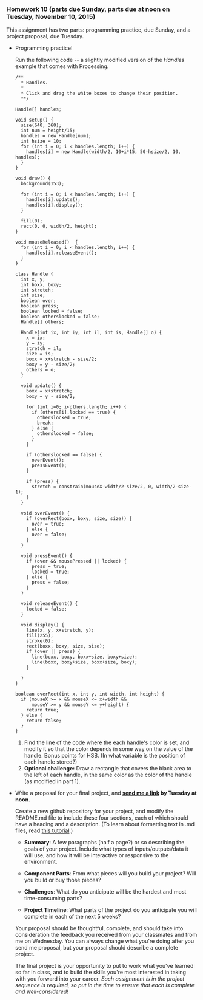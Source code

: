 ### Homework 10 (parts due Sunday, parts due at noon on Tuesday, November 10, 2015)

This assignment has two parts: programming practice, due Sunday, and a project proposal, due Tuesday.

- Programming practice!
  
  Run the following code -- a slightly modified version of the *Handles* example that comes with Processing.
  
  ```Processing
  /**
    * Handles. 
    * 
    * Click and drag the white boxes to change their position. 
    **/
 
  Handle[] handles;

  void setup() {
    size(640, 360);
    int num = height/15;
    handles = new Handle[num];
    int hsize = 10;
    for (int i = 0; i < handles.length; i++) {
      handles[i] = new Handle(width/2, 10+i*15, 50-hsize/2, 10, handles);
    }
  }

  void draw() {
    background(153);
  
    for (int i = 0; i < handles.length; i++) {
      handles[i].update();
      handles[i].display();
    }
  
    fill(0);
    rect(0, 0, width/2, height);
  }

  void mouseReleased()  {
    for (int i = 0; i < handles.length; i++) {
      handles[i].releaseEvent();
    }
  }

  class Handle {
    int x, y;
    int boxx, boxy;
    int stretch;
    int size;
    boolean over;
    boolean press;
    boolean locked = false;
    boolean otherslocked = false;
    Handle[] others;
  
    Handle(int ix, int iy, int il, int is, Handle[] o) {
      x = ix;
      y = iy;
      stretch = il;
      size = is;
      boxx = x+stretch - size/2;
      boxy = y - size/2;
      others = o;
    }
  
    void update() {
      boxx = x+stretch;
      boxy = y - size/2;
    
      for (int i=0; i<others.length; i++) {
        if (others[i].locked == true) {
          otherslocked = true;
          break;
        } else {
          otherslocked = false;
        }  
      }
    
      if (otherslocked == false) {
        overEvent();
        pressEvent();
      }
    
      if (press) {
        stretch = constrain(mouseX-width/2-size/2, 0, width/2-size-1);
      }
    }
  
    void overEvent() {
      if (overRect(boxx, boxy, size, size)) {
        over = true;
      } else {
        over = false;
      }
    }
  
    void pressEvent() {
      if (over && mousePressed || locked) {
        press = true;
        locked = true;
      } else {
        press = false;
      }
    }
  
    void releaseEvent() {
      locked = false;
    }
  
    void display() {
      line(x, y, x+stretch, y);
      fill(255);
      stroke(0);
      rect(boxx, boxy, size, size);
      if (over || press) {
        line(boxx, boxy, boxx+size, boxy+size);
        line(boxx, boxy+size, boxx+size, boxy);
      }

    }
  }

  boolean overRect(int x, int y, int width, int height) {
    if (mouseX >= x && mouseX <= x+width && 
        mouseY >= y && mouseY <= y+height) {
      return true;
    } else {
      return false;
    }
  }
  ```
  
  1. Find the line of the code where the each handle's color is set, and modify it so that the color depends in some way on the value of the handle. Bonus points for HSB. (In what variable is the position of each handle stored?)
  2. **Optional challenge:** Draw a rectangle that covers the black area to the left of each handle, in the same color as the color of the handle (as modified in part 1).

- Write a proposal for your final project, and **[send me a link](mailto:jzamfirescupereira@cca.edu) by Tuesday at noon**.
  
  Create a new github repository for your project, and modify the README.md file to include these four sections, each of which should have a heading and a description. (To learn about formatting text in .md files, read [this tutorial](https://help.github.com/articles/markdown-basics/).)
  
  - **Summary**: A few paragraphs (half a page?) or so describing the goals of your project. Include what types of inputs/outputs/data it will use, and how it will be interactive or responsive to the environment.
  
  - **Component Parts**: From what pieces will you build your project? Will you build or buy those pieces?
  
  - **Challenges**: What do you anticipate will be the hardest and most time-consuming parts?
  
  - **Project Timeline**: What parts of the project do you anticipate you will complete in each of the next 5 weeks?
  
  Your proposal should be thoughtful, complete, and should take into consideration the feedback you received from your classmates and from me on Wednesday. You can always change what you're doing after you send me proposal, but your proposal should describe a complete project.
  
  The final project is your opportunity to put to work what you've learned so far in class, and to build the skills you're most interested in taking with you forward into your career. *Each assignment is in the project sequence is required, so put in the time to ensure that each is complete and well-considered!*

  
